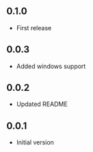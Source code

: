 ## 0.1.0

- First release

## 0.0.3

- Added windows support

## 0.0.2

- Updated README

## 0.0.1

- Initial version
